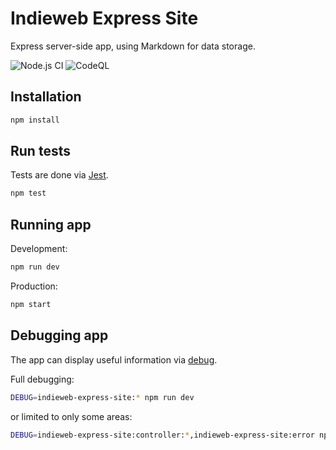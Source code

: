 # Indieweb Express Site

Express server-side app, using Markdown for data storage.

![Node.js CI](https://github.com/whalecoiner/indieweb-express-site/workflows/Node.js%20CI/badge.svg) ![CodeQL](https://github.com/whalecoiner/indieweb-express-site/workflows/CodeQL/badge.svg)

## Installation

```bash
npm install
```

## Run tests

Tests are done via [Jest](https://www.npmjs.com/package/jest).

```bash
npm test
```

## Running app

Development:

```bash
npm run dev
```

Production:

```bash
npm start
```

## Debugging app

The app can display useful information via [debug](https://www.npmjs.com/package/debug).

Full debugging:

```bash
DEBUG=indieweb-express-site:* npm run dev
```

or limited to only some areas:

```bash
DEBUG=indieweb-express-site:controller:*,indieweb-express-site:error npm run dev
```

